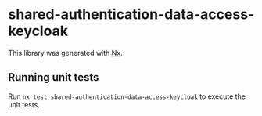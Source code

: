# shared-authentication-data-access-keycloak

This library was generated with [Nx](https://nx.dev).

## Running unit tests

Run `nx test shared-authentication-data-access-keycloak` to execute the unit tests.
